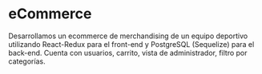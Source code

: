 # eCommerce
Desarrollamos un ecommerce de merchandising de un equipo deportivo utilizando React-Redux para el front-end y PostgreSQL (Sequelize) para el back-end. Cuenta con usuarios, carrito, vista de administrador, filtro por categorías.
